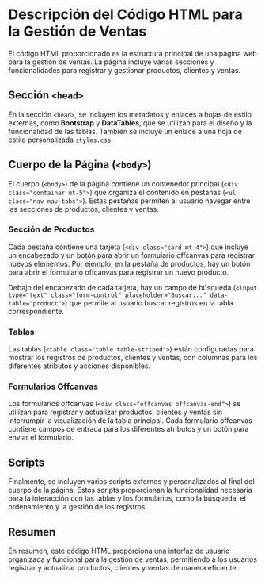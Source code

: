 # Descripción del Código HTML para la Gestión de Ventas

El código HTML proporcionado es la estructura principal de una página web para la gestión de ventas. La página incluye varias secciones y funcionalidades para registrar y gestionar productos, clientes y ventas.

## Sección `<head>`

En la sección `<head>`, se incluyen los metadatos y enlaces a hojas de estilo externas, como **Bootstrap** y **DataTables**, que se utilizan para el diseño y la funcionalidad de las tablas. También se incluye un enlace a una hoja de estilo personalizada `styles.css`.

## Cuerpo de la Página (`<body>`)

El cuerpo (`<body>`) de la página contiene un contenedor principal (`<div class="container mt-5">`) que organiza el contenido en pestañas (`<ul class="nav nav-tabs">`). Estas pestañas permiten al usuario navegar entre las secciones de productos, clientes y ventas.

### Sección de Productos

Cada pestaña contiene una tarjeta (`<div class="card mt-4">`) que incluye un encabezado y un botón para abrir un formulario offcanvas para registrar nuevos elementos. Por ejemplo, en la pestaña de productos, hay un botón para abrir el formulario offcanvas para registrar un nuevo producto.

Debajo del encabezado de cada tarjeta, hay un campo de búsqueda (`<input type="text" class="form-control" placeholder="Buscar..." data-table="product">`) que permite al usuario buscar registros en la tabla correspondiente.

### Tablas

Las tablas (`<table class="table table-striped">`) están configuradas para mostrar los registros de productos, clientes y ventas, con columnas para los diferentes atributos y acciones disponibles.

### Formularios Offcanvas

Los formularios offcanvas (`<div class="offcanvas offcanvas-end">`) se utilizan para registrar y actualizar productos, clientes y ventas sin interrumpir la visualización de la tabla principal. Cada formulario offcanvas contiene campos de entrada para los diferentes atributos y un botón para enviar el formulario.

## Scripts

Finalmente, se incluyen varios scripts externos y personalizados al final del cuerpo de la página. Estos scripts proporcionan la funcionalidad necesaria para la interacción con las tablas y los formularios, como la búsqueda, el ordenamiento y la gestión de los registros.

## Resumen

En resumen, este código HTML proporciona una interfaz de usuario organizada y funcional para la gestión de ventas, permitiendo a los usuarios registrar y actualizar productos, clientes y ventas de manera eficiente.
